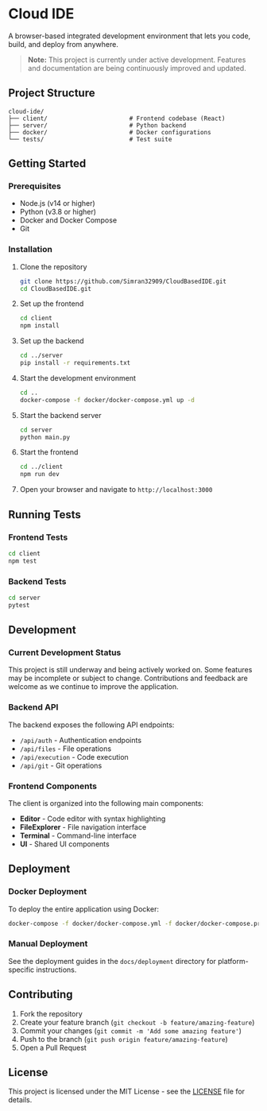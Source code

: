 # Cloud IDE

A browser-based integrated development environment that lets you code, build, and deploy from anywhere.

> **Note:** This project is currently under active development. Features and documentation are being continuously improved and updated.

## Project Structure

```
cloud-ide/
├── client/                       # Frontend codebase (React)
├── server/                       # Python backend
├── docker/                       # Docker configurations
└── tests/                        # Test suite
```

## Getting Started

### Prerequisites

- Node.js (v14 or higher)
- Python (v3.8 or higher)
- Docker and Docker Compose
- Git

### Installation

1. Clone the repository
   ```bash
   git clone https://github.com/Simran32909/CloudBasedIDE.git
   cd CloudBasedIDE.git
   ```

2. Set up the frontend
   ```bash
   cd client
   npm install
   ```

3. Set up the backend
   ```bash
   cd ../server
   pip install -r requirements.txt
   ```

4. Start the development environment
   ```bash
   cd ..
   docker-compose -f docker/docker-compose.yml up -d
   ```

5. Start the backend server
   ```bash
   cd server
   python main.py
   ```

6. Start the frontend
   ```bash
   cd ../client
   npm run dev
   ```

7. Open your browser and navigate to `http://localhost:3000`

## Running Tests

### Frontend Tests
```bash
cd client
npm test
```

### Backend Tests
```bash
cd server
pytest
```

## Development

### Current Development Status

This project is still underway and being actively worked on. Some features may be incomplete or subject to change. Contributions and feedback are welcome as we continue to improve the application.

### Backend API

The backend exposes the following API endpoints:

- `/api/auth` - Authentication endpoints
- `/api/files` - File operations
- `/api/execution` - Code execution
- `/api/git` - Git operations

### Frontend Components

The client is organized into the following main components:

- **Editor** - Code editor with syntax highlighting
- **FileExplorer** - File navigation interface
- **Terminal** - Command-line interface
- **UI** - Shared UI components

## Deployment

### Docker Deployment

To deploy the entire application using Docker:

```bash
docker-compose -f docker/docker-compose.yml -f docker/docker-compose.prod.yml up -d
```

### Manual Deployment

See the deployment guides in the `docs/deployment` directory for platform-specific instructions.

## Contributing

1. Fork the repository
2. Create your feature branch (`git checkout -b feature/amazing-feature`)
3. Commit your changes (`git commit -m 'Add some amazing feature'`)
4. Push to the branch (`git push origin feature/amazing-feature`)
5. Open a Pull Request

## License

This project is licensed under the MIT License - see the [LICENSE](LICENSE) file for details.
